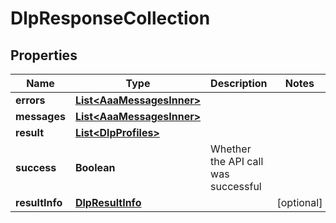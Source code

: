 

# DlpResponseCollection


## Properties

| Name | Type | Description | Notes |
|------------ | ------------- | ------------- | -------------|
|**errors** | [**List&lt;AaaMessagesInner&gt;**](AaaMessagesInner.md) |  |  |
|**messages** | [**List&lt;AaaMessagesInner&gt;**](AaaMessagesInner.md) |  |  |
|**result** | [**List&lt;DlpProfiles&gt;**](DlpProfiles.md) |  |  |
|**success** | **Boolean** | Whether the API call was successful |  |
|**resultInfo** | [**DlpResultInfo**](DlpResultInfo.md) |  |  [optional] |




